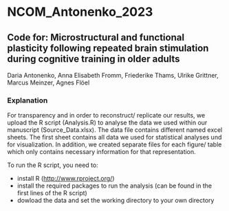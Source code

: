 # NCOM_Antonenko_2023
## Code for: Microstructural and functional plasticity following repeated brain stimulation during cognitive training in older adults
Daria Antonenko, Anna Elisabeth Fromm, Friederike Thams, Ulrike Grittner, Marcus Meinzer, Agnes Flöel

### Explanation 
For transparency and in order to reconstruct/ replicate our results, we upload the R script (Analysis.R) to analyse the data we used within our manuscript (Source_Data.xlsx).
The data file contains different named excel sheets. The first sheet contains all data we used for statistical analyses und for visualization. In addition, we created separate files for each figure/ table which only contains necessary information for that representation. 

To run the R script, you need to: 
- install R (http://www.rproject.org/)
- install the required packages to run the analysis (can be found in the first lines of the R script)
- dowload the data and set the working directory to your own directory 
